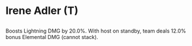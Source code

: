 # Irene Adler (T)

## 

Boosts Lightning DMG by 20.0%. With host on standby, team deals 12.0% bonus Elemental DMG (cannot stack).